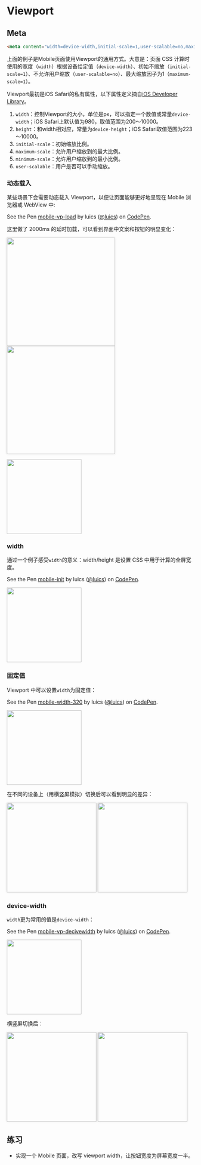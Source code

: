 # Viewport

## Meta

```html
<meta content="width=device-width,initial-scale=1,user-scalable=no,maximum-scale=1" name="viewport"/>
```

上面的例子是Mobile页面使用Viewport的通用方式。大意是：页面 CSS 计算时使用的宽度（`width`）根据设备给定值（`device-width`）、初始不缩放（`initial-scale=1`）、不允许用户缩放（`user-scalable=no`）、最大缩放因子为1（`maximum-scale=1`）。 

Viewport最初是iOS Safari的私有属性，以下属性定义摘自[iOS Developer Library](https://developer.apple.com/library/ios/documentation/AppleApplications/Reference/SafariWebContent/UsingtheViewport/UsingtheViewport.html)。

1. `width`：控制Viewport的大小，单位是px，可以指定一个数值或常量`device-width`；iOS Safari上默认值为980，取值范围为200～10000。
2. `height`：和width相对应，常量为`device-height`；iOS Safari取值范围为223～10000。
3. `initial-scale`：初始缩放比例。
4. `maximum-scale`：允许用户缩放到的最大比例。
5. `minimum-scale`：允许用户缩放到的最小比例。
6. `user-scalable`：用户是否可以手动缩放。

### 动态载入

某些场景下会需要动态载入 Viewport，以便让页面能够更好地呈现在 Mobile 浏览器或 WebView 中:

 <p data-height="265" data-theme-id="0" data-slug-hash="LZVOoG" data-default-tab="html,result" data-user="luics" data-embed-version="2" class="codepen">See the Pen <a href="http://codepen.io/luics/pen/LZVOoG/">mobile-vp-load</a> by luics (<a href="http://codepen.io/luics">@luics</a>) on <a href="http://codepen.io">CodePen</a>.</p>
 <script async src="//assets.codepen.io/assets/embed/ei.js"></script>

这里做了 2000ms 的延时加载，可以看到界面中文案和按钮的明显变化：

<img style="box-shadow: 0 0 5px #ddd;" src="http://gw.alicdn.com/tps/TB1k9vTKXXXXXbbXXXXXXXXXXXX-764-580.png" height="290"> <img style="box-shadow: 0 0 5px #ddd;" src="http://gw.alicdn.com/tps/TB1oB2pKXXXXXb2XVXXXXXXXXXX-764-580.png" height="290">

<img src="https://ws1.sinaimg.cn/large/006tNc79ly1fscu9r9dyxj307s07swe9.jpg" width="200" ali="qr">

### width

通过一个例子感受`width`的意义：width/height 是设置 CSS 中用于计算的全屏宽度。

<p data-height="265" data-theme-id="0" data-slug-hash="VjLrom" data-default-tab="html,result" data-user="luics" data-embed-version="2" class="codepen">See the Pen <a href="http://codepen.io/luics/pen/VjLrom/">mobile-init</a> by luics (<a href="http://codepen.io/luics">@luics</a>) on <a href="http://codepen.io">CodePen</a>.</p>
<script async src="//assets.codepen.io/assets/embed/ei.js"></script>

<img src="https://ws1.sinaimg.cn/large/006tNc79ly1fscuatlmmsj307s07swe9.jpg" width="200" ali="qr">

### 固定值
Viewport 中可以设置`width`为固定值：

<p data-height="265" data-theme-id="0" data-slug-hash="WxvdjL" data-default-tab="html,result" data-user="luics" data-embed-version="2" class="codepen">See the Pen <a href="http://codepen.io/luics/pen/WxvdjL/">mobile-width-320</a> by luics (<a href="http://codepen.io/luics">@luics</a>) on <a href="http://codepen.io">CodePen</a>.</p>
<script async src="//assets.codepen.io/assets/embed/ei.js"></script>

<img src="https://ws3.sinaimg.cn/large/006tNc79ly1fscub9y3nwj307s07s742.jpg" width="200" ali="qr">

在不同的设备上（用横竖屏模拟）切换后可以看到明显的差异：

<img style="box-shadow: 0 0 5px #ddd;" src="https://gw.alicdn.com/tps/TB1upvfKXXXXXctaXXXXXXXXXXX-1080-1920.png" width="240"> <img style="box-shadow: 0 0 5px #ddd;" src="https://gw.alicdn.com/tps/TB1QCTTKXXXXXbOXXXXXXXXXXXX-1920-1080.png" height="240">


### device-width
`width`更为常用的值是`device-width`：

<p data-height="265" data-theme-id="0" data-slug-hash="yJNpbd" data-default-tab="html,result" data-user="luics" data-embed-version="2" class="codepen">See the Pen <a href="http://codepen.io/luics/pen/yJNpbd/">mobile-vp-decivewidth</a> by luics (<a href="http://codepen.io/luics">@luics</a>) on <a href="http://codepen.io">CodePen</a>.</p>
<script async src="//assets.codepen.io/assets/embed/ei.js"></script>

<img src="https://ws4.sinaimg.cn/large/006tNc79ly1fscubjkfglj307s07s742.jpg" width="200" ali="qr">

横竖屏切换后：

<img style="box-shadow: 0 0 5px #ddd;" src="https://gw.alicdn.com/tps/TB1V66MKXXXXXa7XpXXXXXXXXXX-1080-1920.png" width="240"> <img style="box-shadow: 0 0 5px #ddd;" src="https://gw.alicdn.com/tps/TB1VezmKXXXXXX_aXXXXXXXXXXX-1920-1080.png" height="240">


## 练习

<!-- * 尝试为`height`实现`width`章节中的所有例子。 -->
* 实现一个 Mobile 页面，改写 viewport width，让按钮宽度为屏幕宽度一半。
